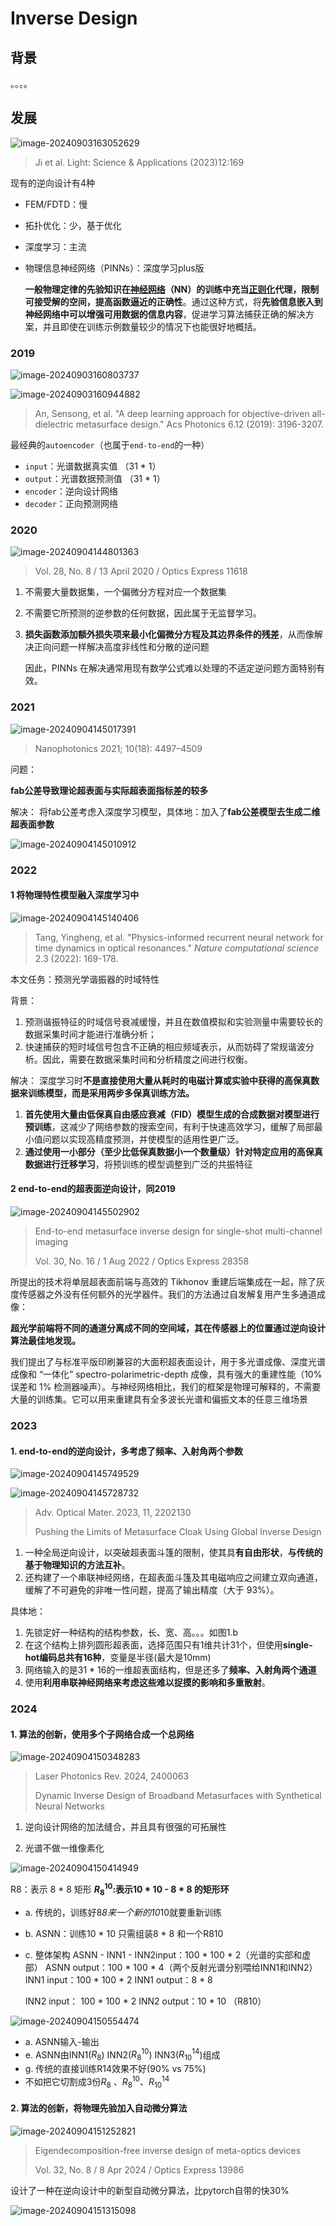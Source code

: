# Inverse Design

## 背景

。。。。

## 发展

![image-20240903163052629](C:\Users\z1002\AppData\Roaming\Typora\typora-user-images\image-20240903163052629.png)

> Ji et al. Light: Science & Applications (2023)12:169

现有的逆向设计有4种

- FEM/FDTD：慢

- 拓扑优化：少，基于优化

- 深度学习：主流

- 物理信息神经网络（PINNs）：深度学习plus版

  **一般物理定律的先验知识在[神经网络](https://en.wikipedia.org/wiki/Neural_network)（NN）的训练中充当[正则化](https://en.wikipedia.org/wiki/Regularization_(mathematics))代理，限制可接受解的空间，提高函数逼近的正确性**。通过这种方式，将**先验信息嵌入到神经网络中可以增强可用数据的信息内容**，促进学习算法捕获正确的解决方案，并且即使在训练示例数量较少的情况下也能很好地概括。

  

### 2019

![image-20240903160803737](C:\Users\z1002\AppData\Roaming\Typora\typora-user-images\image-20240903160803737.png)

![image-20240903160944882](C:\Users\z1002\AppData\Roaming\Typora\typora-user-images\image-20240903160944882.png)

> An, Sensong, et al. "A deep learning approach for objective-driven all-dielectric metasurface design." Acs Photonics 6.12 (2019): 3196-3207.

最经典的`autoencoder`（也属于`end-to-end`的一种）

- `input`：光谱数据真实值 （31 * 1）
- `output`：光谱数据预测值 （31 * 1）
- `encoder`：逆向设计网络 
- `decoder`：正向预测网络

### 2020



![image-20240904144801363](C:\Users\z1002\AppData\Roaming\Typora\typora-user-images\image-20240904144801363.png)

> Vol. 28, No. 8 / 13 April 2020 / Optics Express 11618

1. 不需要大量数据集，一个偏微分方程对应一个数据集

2. 不需要它所预测的逆参数的任何数据，因此属于无监督学习。

3. **损失函数添加额外损失项来最小化偏微分方程及其边界条件的残差**，从而像解决正向问题一样解决高度非线性和分散的逆问题

   因此，PINNs 在解决通常用现有数学公式难以处理的不适定逆问题方面特别有效。

### 2021

![image-20240904145017391](C:\Users\z1002\AppData\Roaming\Typora\typora-user-images\image-20240904145017391.png)

> Nanophotonics 2021; 10(18): 4497–4509

问题：

**fab公差导致理论超表面与实际超表面指标差的较多**

解决：
将fab公差考虑入深度学习模型，具体地：加入了**fab公差模型去生成二维超表面参数**

![image-20240904145010912](C:\Users\z1002\AppData\Roaming\Typora\typora-user-images\image-20240904145010912.png)

### 2022

#### 1 将物理特性模型融入深度学习中

![image-20240904145140406](C:\Users\z1002\AppData\Roaming\Typora\typora-user-images\image-20240904145140406.png)

> Tang, Yingheng, et al. "Physics-informed recurrent neural network for time dynamics in optical resonances." *Nature computational science* 2.3 (2022): 169-178.


本文任务：预测光学谐振器的时域特性

背景：

1. 预测谐振特征的时域信号衰减缓慢，并且在数值模拟和实验测量中需要较长的数据采集时间才能进行准确分析；
2. 快速捕获的短时域信号包含不正确的相应频域表示，从而妨碍了常规谐波分析。因此，需要在数据采集时间和分析精度之间进行权衡。

解决：
深度学习时**不是直接使用大量从耗时的电磁计算或实验中获得的高保真数据来训练模型，而是采用两步多保真训练方法。**

1. **首先使用大量由低保真自由感应衰减（FID）模型生成的合成数据对模型进行预训练**，这减少了网络参数的搜索空间，有利于快速高效学习，缓解了局部最小值问题以实现高精度预测，并使模型的适用性更广泛。
2. **通过使用一小部分（至少比低保真数据小一个数量级）针对特定应用的高保真数据进行迁移学习**，将预训练的模型调整到广泛的共振特征



#### 2 end-to-end的超表面逆向设计，同2019

![image-20240904145502902](C:\Users\z1002\AppData\Roaming\Typora\typora-user-images\image-20240904145502902.png)

> End-to-end metasurface inverse design for single-shot multi-channel imaging
>
> Vol. 30, No. 16 / 1 Aug 2022 / Optics Express 28358

所提出的技术将单层超表面前端与高效的 Tikhonov  重建后端集成在一起，除了灰度传感器之外没有任何额外的光学器件。我们的方法通过自发解复用产生多通道成像：

**超光学前端将不同的通道分离成不同的空间域，其在传感器上的位置通过逆向设计算法最佳地发现。**

我们提出了与标准平版印刷兼容的大面积超表面设计，用于多光谱成像、深度光谱成像和 “一体化” spectro-polarimetric-depth 成像，具有强大的重建性能（10% 误差和 1%  检测器噪声）。与神经网络相比，我们的框架是物理可解释的，不需要大量的训练集。它可以用来重建具有全多波长光谱和偏振文本的任意三维场景

### 2023

#### 1. end-to-end的逆向设计，多考虑了频率、入射角两个参数

![image-20240904145749529](C:\Users\z1002\AppData\Roaming\Typora\typora-user-images\image-20240904145749529.png)

![image-20240904145728732](C:\Users\z1002\AppData\Roaming\Typora\typora-user-images\image-20240904145728732.png)

> Adv. Optical Mater. 2023, 11, 2202130
>
> Pushing the Limits of Metasurface Cloak Using Global Inverse Design

1. 一种全局逆向设计，以突破超表面斗篷的限制，使其具**有自由形状**，**与传统的基于物理知识的方法互补**。
2. 还构建了一个串联神经网络，在超表面斗篷及其电磁响应之间建立双向通道，缓解了不可避免的非唯一性问题，提高了输出精度（大于 93%）。

具体地：

1. 先锁定好一种结构的结构参数，长、宽、高。。。如图1.b
2. 在这个结构上排列圆形超表面，选择范围只有1维共计31个，但使用**single-hot编码总共有16种**，变量是半径(最大是10mm)
3. 网络输入的是31 * 16的一维超表面结构，但是还多了**频率、入射角两个通道**
4. 使用**利用串联神经网络来考虑这些难以捉摸的影响和多重散射**。

### 2024

#### 1. 算法的创新，使用多个子网络合成一个总网络

![image-20240904150348283](C:\Users\z1002\AppData\Roaming\Typora\typora-user-images\image-20240904150348283.png)

> Laser Photonics Rev. 2024, 2400063
>
> Dynamic Inverse Design of Broadband Metasurfaces with Synthetical Neural Networks

1. 逆向设计网络的加法缝合，并且具有很强的可拓展性

2. 光谱不做一维像素化

![image-20240904150414949](C:\Users\z1002\AppData\Roaming\Typora\typora-user-images\image-20240904150414949.png)

R8：表示 8 * 8 矩形
**$R_8^{10}$:表示10 * 10 - 8 * 8 的矩形环**

- a. 传统的，训练好8*8来一个新的10*10就要重新训练

- b. ASNN：训练10 * 10 只需组装8 * 8 和一个R810

- c. 整体架构
  ASNN - INN1
       \- INN2input：100 * 100 * 2（光谱的实部和虚部）
  ASNN output：100 * 100 * 4（两个反射光谱分别喂给INN1和INN2）
  INN1 input：100 * 100 * 2
  INN1 output：8 * 8

  INN2 input： 100 * 100 * 2
  INN2 output：10 * 10 （R810）



![image-20240904150554474](C:\Users\z1002\AppData\Roaming\Typora\typora-user-images\image-20240904150554474.png)

- a. ASNN输入-输出
- e. ASNN由INN1($R_8$) INN2($R_{8}^{10}$) INN3($R_{10}^{14}$)组成
- g. 传统的直接训练R14效果不好(90% vs 75%)
- 不如把它切割成3份$R_8$ 、$R_{8}^{10}$、$R_{10}^{14}$

#### 2. 算法的创新，将物理先验加入自动微分算法

![image-20240904151252821](C:\Users\z1002\AppData\Roaming\Typora\typora-user-images\image-20240904151252821.png)

> Eigendecomposition-free inverse design of  meta-optics devices
>
> Vol. 32, No. 8 / 8 Apr 2024 / Optics Express 13986

设计了一种在逆向设计中的新型自动微分算法，比pytorch自带的快30%

![image-20240904151315098](C:\Users\z1002\AppData\Roaming\Typora\typora-user-images\image-20240904151315098.png)